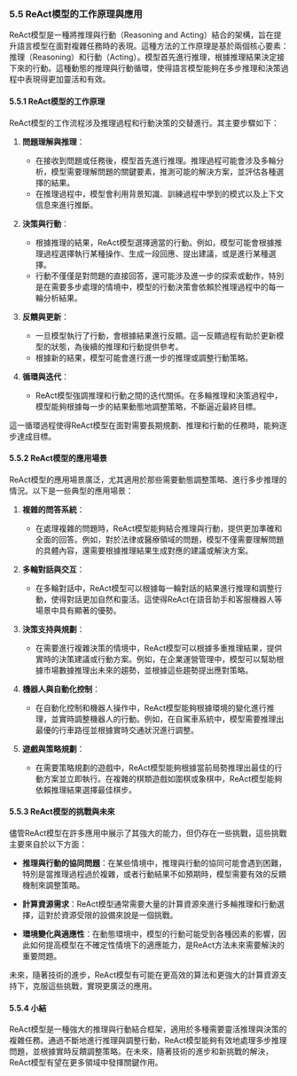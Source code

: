 ### **5.5 ReAct模型的工作原理與應用**

ReAct模型是一種將推理與行動（Reasoning and Acting）結合的架構，旨在提升語言模型在面對複雜任務時的表現。這種方法的工作原理是基於兩個核心要素：推理（Reasoning）和行動（Acting）。模型首先進行推理，根據推理結果決定接下來的行動。這種動態的推理與行動循環，使得語言模型能夠在多步推理和決策過程中表現得更加靈活和有效。

#### **5.5.1 ReAct模型的工作原理**

ReAct模型的工作流程涉及推理過程和行動決策的交替進行。其主要步驟如下：

1. **問題理解與推理**：
   - 在接收到問題或任務後，模型首先進行推理。推理過程可能會涉及多輪分析，模型需要理解問題的關鍵要素，推測可能的解決方案，並評估各種選擇的結果。
   - 在推理過程中，模型會利用背景知識、訓練過程中學到的模式以及上下文信息來進行推斷。

2. **決策與行動**：
   - 根據推理的結果，ReAct模型選擇適當的行動。例如，模型可能會根據推理過程選擇執行某種操作、生成一段回應、提出建議，或是進行某種選擇。
   - 行動不僅僅是對問題的直接回答，還可能涉及進一步的探索或動作，特別是在需要多步處理的情境中，模型的行動決策會依賴於推理過程中的每一輪分析結果。

3. **反饋與更新**：
   - 一旦模型執行了行動，會根據結果進行反饋。這一反饋過程有助於更新模型的狀態，為後續的推理和行動提供參考。
   - 根據新的結果，模型可能會進行進一步的推理或調整行動策略。

4. **循環與迭代**：
   - ReAct模型強調推理和行動之間的迭代關係。在多輪推理和決策過程中，模型能夠根據每一步的結果動態地調整策略，不斷逼近最終目標。

這一循環過程使得ReAct模型在面對需要長期規劃、推理和行動的任務時，能夠逐步達成目標。

#### **5.5.2 ReAct模型的應用場景**

ReAct模型的應用場景廣泛，尤其適用於那些需要動態調整策略、進行多步推理的情況。以下是一些典型的應用場景：

1. **複雜的問答系統**：
   - 在處理複雜的問題時，ReAct模型能夠結合推理與行動，提供更加準確和全面的回答。例如，對於法律或醫療領域的問題，模型不僅需要理解問題的具體內容，還需要根據推理結果生成對應的建議或解決方案。

2. **多輪對話與交互**：
   - 在多輪對話中，ReAct模型可以根據每一輪對話的結果進行推理和調整行動，使得對話更加自然和靈活。這使得ReAct在語音助手和客服機器人等場景中具有顯著的優勢。

3. **決策支持與規劃**：
   - 在需要進行複雜決策的情境中，ReAct模型可以根據多重推理結果，提供實時的決策建議或行動方案。例如，在企業運營管理中，模型可以幫助根據市場數據推理出未來的趨勢，並根據這些趨勢提出應對策略。

4. **機器人與自動化控制**：
   - 在自動化控制和機器人操作中，ReAct模型能夠根據環境的變化進行推理，並實時調整機器人的行動。例如，在自駕車系統中，模型需要推理出最優的行車路徑並根據實時交通狀況進行調整。

5. **遊戲與策略規劃**：
   - 在需要策略規劃的遊戲中，ReAct模型能夠根據當前局勢推理出最佳的行動方案並立即執行。在複雜的棋類遊戲如圍棋或象棋中，ReAct模型能夠依賴推理結果選擇最佳棋步。

#### **5.5.3 ReAct模型的挑戰與未來**

儘管ReAct模型在許多應用中展示了其強大的能力，但仍存在一些挑戰，這些挑戰主要來自於以下方面：

- **推理與行動的協同問題**：在某些情境中，推理與行動的協同可能會遇到困難，特別是當推理過程過於複雜，或者行動結果不如預期時，模型需要有效的反饋機制來調整策略。
  
- **計算資源需求**：ReAct模型通常需要大量的計算資源來進行多輪推理和行動選擇，這對於資源受限的設備來說是一個挑戰。

- **環境變化與適應性**：在動態環境中，模型的行動可能受到各種因素的影響，因此如何提高模型在不確定性情境下的適應能力，是ReAct方法未來需要解決的重要問題。

未來，隨著技術的進步，ReAct模型有可能在更高效的算法和更強大的計算資源支持下，克服這些挑戰，實現更廣泛的應用。

#### **5.5.4 小結**

ReAct模型是一種強大的推理與行動結合框架，適用於多種需要靈活推理與決策的複雜任務。通過不斷地進行推理與調整行動，ReAct模型能夠有效地處理多步推理問題，並根據實時反饋調整策略。在未來，隨著技術的進步和新挑戰的解決，ReAct模型有望在更多領域中發揮關鍵作用。